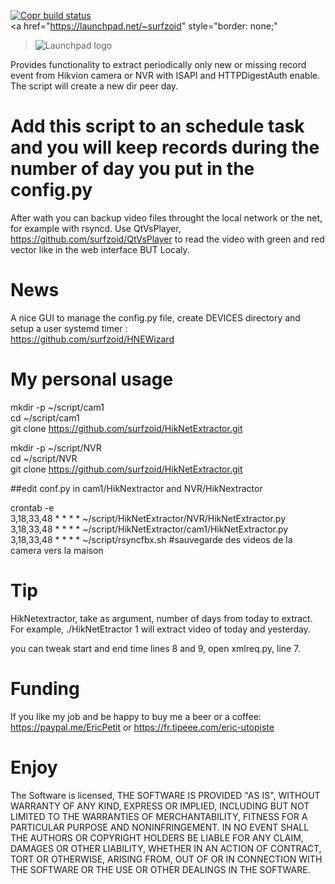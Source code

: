 [![Copr build status](https://copr.fedorainfracloud.org/coprs/surfzoid/HikNetExtractor/package/HikNetExtractor/status_image/last_build.png)](https://copr.fedorainfracloud.org/coprs/surfzoid/HikNetExtractor/package/HikNetExtractor/)  
 <a href="https://launchpad.net/~surfzoid" style="border: none;" 
   ><img src="http://media.launchpad.net/lp-badge-kit/launchpad-badge-w160px.png"
         alt="Launchpad logo" style="border: none;"/></a>  


Provides functionality to extract periodically only new or missing record event from Hikvion camera or NVR with ISAPI and HTTPDigestAuth enable.  
The script will create a new dir peer day.  
# Add this script to an schedule task and you will keep records during the number of day you put in the config.py  

After wath you can backup video files throught the local network or the net, for example with rsyncd. Use QtVsPlayer, https://github.com/surfzoid/QtVsPlayer to read the video with green and red vector like in the web interface BUT Localy.  

# News  
A nice GUI to manage the config.py file, create DEVICES directory and setup a user systemd timer :  
https://github.com/surfzoid/HNEWizard  

# My personal usage  

mkdir -p ~/script/cam1  
cd ~/script/cam1  
git clone https://github.com/surfzoid/HikNetExtractor.git  

mkdir -p ~/script/NVR  
cd ~/script/NVR  
git clone https://github.com/surfzoid/HikNetExtractor.git  

##edit conf.py in cam1/HikNextractor and NVR/HikNextractor  

crontab -e  
3,18,33,48 * * * * ~/script/HikNetExtractor/NVR/HikNetExtractor.py  
3,18,33,48 * * * * ~/script/HikNetExtractor/cam1/HikNetExtractor.py  
3,18,33,48 * * * * ~/script/rsyncfbx.sh #sauvegarde des videos de la camera vers la maison  

# Tip  
HikNetextractor, take as argument, number of days from today to extract. 
For example, ./HikNetEtractor 1 will extract video of today and yesterday.

you can tweak start and end time lines 8 and 9, open xmlreq.py, line 7.  

# Funding
If you like my job and be happy to buy me a beer or a coffee: https://paypal.me/EricPetit
or
https://fr.tipeee.com/eric-utopiste

# Enjoy  

The Software is licensed, THE SOFTWARE IS PROVIDED "AS IS", WITHOUT WARRANTY OF ANY KIND,
EXPRESS OR IMPLIED, INCLUDING BUT NOT LIMITED TO THE WARRANTIES OF
MERCHANTABILITY, FITNESS FOR A PARTICULAR PURPOSE AND NONINFRINGEMENT.
IN NO EVENT SHALL THE AUTHORS OR COPYRIGHT HOLDERS BE LIABLE FOR ANY
CLAIM, DAMAGES OR OTHER LIABILITY, WHETHER IN AN ACTION OF CONTRACT,
TORT OR OTHERWISE, ARISING FROM, OUT OF OR IN CONNECTION WITH THE
SOFTWARE OR THE USE OR OTHER DEALINGS IN THE SOFTWARE.  
